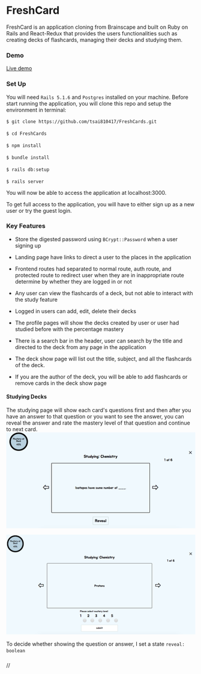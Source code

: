 # FreshCard     
FreshCard is an application cloning from Brainscape and built on Ruby on Rails and React-Redux that provides the users functionalities such as creating decks of flashcards, managing their decks and studying them.       
### Demo                         
[Live demo](https://freshcard.herokuapp.com/#/)
### Set Up                              
You will need `Rails 5.1.6` and `Postgres` installed on your machine. Before start running the application, you will clone this repo and setup the environment in terminal:
```command
$ git clone https://github.com/tsai810417/FreshCards.git

$ cd FreshCards

$ npm install

$ bundle install

$ rails db:setup

$ rails server
```
You will now be able to access the application at localhost:3000.

To get full access to the application, you will have to either sign up as a new user or try the guest login.
### Key Features
* Store the digested password using `BCrypt::Password` when a user signing up

* Landing page have links to direct a user to the places in the application

* Frontend routes had separated to normal route, auth route, and protected route to redirect user when they are in inappropriate route determine by whether they are logged in or not

* Any user can view the flashcards of a deck, but not able to interact with the study feature

* Logged in users can add, edit, delete their decks

* The profile pages will show the decks created by user or user had studied before with the percentage mastery

* There is a search bar in the header, user can search by the title and directed to the deck from any page in the application

* The deck show page will list out the title, subject, and all the flashcards of the deck.

* If you are the author of the deck, you will be able to add flashcards or remove cards in the deck show page

#### Studying Decks
The studying page will show each card's questions first and then after you have an answer to that question or you want to see the answer, you can reveal the answer and rate the mastery level of that question and continue to next card.
![question](https://github.com/tsai810417/resources/blob/master/study_question.png?raw=true)

![answer](https://github.com/tsai810417/resources/blob/master/study_answer.png?raw=true)

To decide whether showing the question or answer, I set a state `reveal: boolean`



###











//
